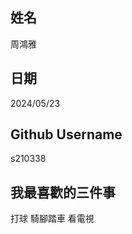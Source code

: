 姓名
----
周鴻雅

日期
----
2024/05/23

Github Username
---------------
s210338

我最喜歡的三件事
---------------
打球 騎腳踏車 看電視